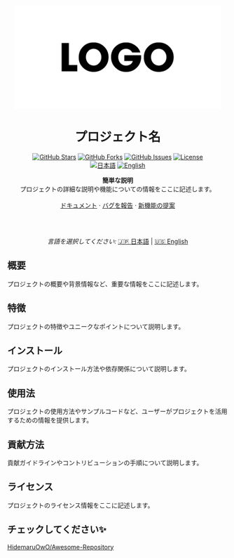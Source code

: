 <p align="center">
  <img src="sample-logo-470x235-1.png" alt="Logo">
</p>

<h1 align="center">プロジェクト名</h1>

<p align="center">
  <a href="https://github.com/ユーザー名/リポジトリ"><img src="https://img.shields.io/github/stars/ユーザー名/リポジトリ?style=flat-square" alt="GitHub Stars"></a>
  <a href="https://github.com/ユーザー名/リポジトリ"><img src="https://img.shields.io/github/forks/ユーザー名/リポジトリ?style=flat-square" alt="GitHub Forks"></a>
  <a href="https://github.com/ユーザー名/リポジトリ/issues"><img src="https://img.shields.io/github/issues/ユーザー名/リポジトリ?style=flat-square" alt="GitHub Issues"></a>
  <a href="https://github.com/ユーザー名/リポジトリ/blob/main/LICENSE"><img src="https://img.shields.io/github/license/ユーザー名/リポジトリ?style=flat-square" alt="License"></a>
  <br>
  <a href="README.md"><img src="https://img.shields.io/badge/language-日本語-orange.svg?style=flat-square" alt="日本語"></a>
  <a href="README_EN.md"><img src="https://img.shields.io/badge/language-English-blue.svg?style=flat-square" alt="English"></a>
</p>

<p align="center">
  <strong>簡単な説明</strong>
  <br>
  プロジェクトの詳細な説明や機能についての情報をここに記述します。
    <br>
  <br>
  <a href="https://github.com/ユーザー名/リポジトリ/wiki">ドキュメント</a>
  ·
  <a href="https://github.com/ユーザー名/リポジトリ/issues">バグを報告</a>
  ·
  <a href="https://github.com/ユーザー名/リポジトリ/issues">新機能の提案</a>
</p>

<br>

<br>
<p align="center">
    <em>言語を選択してください:</em>
  <a href="README.md">🇯🇵 日本語</a> |
  <a href="README_EN.md">🇺🇸 English</a>
</p>

## 概要

プロジェクトの概要や背景情報など、重要な情報をここに記述します。

## 特徴

プロジェクトの特徴やユニークなポイントについて説明します。

## インストール

プロジェクトのインストール方法や依存関係について説明します。

## 使用法

プロジェクトの使用方法やサンプルコードなど、ユーザーがプロジェクトを活用するための情報を提供します。

## 貢献方法

貢献ガイドラインやコントリビューションの手順について説明します。

## ライセンス

プロジェクトのライセンス情報をここに記述します。

## チェックしてください✨
<a href="https://github.com/HidemaruOwO/Awesome-Repository">HidemaruOwO/Awesome-Repository</a>

